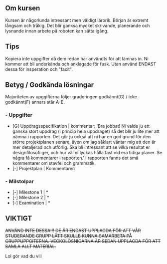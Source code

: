 ## Om kursen

Kursen är någorlunda intressant men väldigt lärorik. Början är extremt långsam och tråkig. Det blir ganksa mycket skrivande, planerande och lysnande innan arbete på roboten kan sätta igång. 

## Tips

Kopiera inte uppgifter då dem redan har användts för att lämnas in. Ni kommer att bli underkända och anklagade för fusk. Utan använd ENDAST dessa för insperation och "facit".

## Betyg / Godkända lösningar

Majoriteten av upggifterna följer graderingen godkännt(G) / icke godkännt(F) annars står A-E.

### - Uppgifter

- [G] Uppdragsspecifikation | kommentar: 'Bra jobbat! Ni valde ju ett ganska stort uppdrag (i princip hela uppdraget) så det blir ju lite mer att nämna i rapporten. Det gör ju också att ni har en god grund för den större projektplanen senare, även om jag såklart väntar mig att den är mer detaljerad och utförlig. Ska bli intressant att se vilka resultat er designfilosofi ger, och hur väl ni lyckas hålla fast vid era tidiga planer. Se några få kommentarer i rapporten.' i rapporten fanns det små kommentarer om stavfel och grammatik.
- [-] Projektplan | Kommentarer:

### - Milstolpar

- [-] Milestone 1 | *
- [-] Milestone 2 | *
- [-] Examination | *

## VIKTIGT

~~ANVÄND INTE DESSA!!! DE ÄR ENDAST UPPLAGDA FÖR ATT VÅR STUDERANDE GRUPP LÄTT SKULLE KUNNA SAMARBETA PÅ GRUPPUPPGITERNA. VECKOLÖSNIGARNA ÄR SEDAN UPPLAGDA FÖR ATT SAMLA ALLT MATERIAL.~~

Lol gör vad du vill
